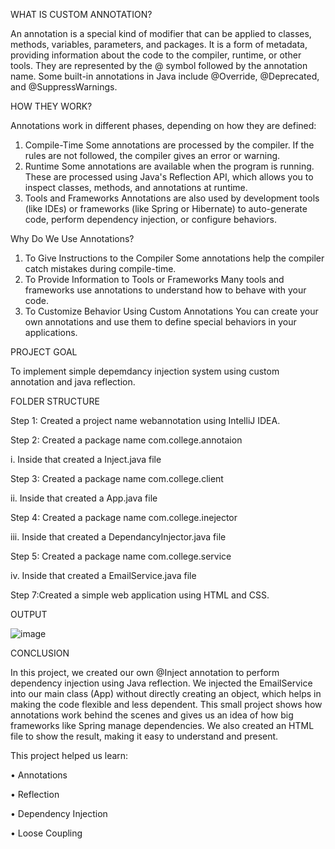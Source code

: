 WHAT IS CUSTOM ANNOTATION?

An annotation is a special kind of modifier that can be applied to classes, methods, variables, parameters, and packages.
It is a form of metadata, providing information about the code to the compiler, runtime, or other tools. They are represented by the @ symbol followed by the annotation name. Some built-in annotations in Java include @Override, @Deprecated, and @SuppressWarnings.

HOW THEY WORK?

Annotations work in different phases, depending on how they are defined:
1.	Compile-Time
Some annotations are processed by the compiler. If the rules are not followed, the compiler gives an error or warning.
2.	Runtime
Some annotations are available when the program is running. These are processed using Java's Reflection API, which allows you to inspect classes, methods, and annotations at runtime.
3.	Tools and Frameworks
Annotations are also used by development tools (like IDEs) or frameworks (like Spring or Hibernate) to auto-generate code, perform dependency injection, or configure behaviors.

Why Do We Use Annotations?

1.	To Give Instructions to the Compiler
Some annotations help the compiler catch mistakes during compile-time.
2.	To Provide Information to Tools or Frameworks
Many tools and frameworks use annotations to understand how to behave with your code.
3.	To Customize Behavior Using Custom Annotations
You can create your own annotations and use them to define special behaviors in your applications.

PROJECT GOAL

To implement simple depemdancy injection system using custom annotation and java reflection.

FOLDER STRUCTURE

Step 1: Created a project name webannotation using IntelliJ IDEA.

Step 2: Created a package name com.college.annotaion

i.	Inside that created a Inject.java file

Step 3: Created a package name com.college.client

ii.	Inside that created a App.java file

Step 4: Created a package name com.college.inejector

iii.	Inside that created a DependancyInjector.java file

Step 5: Created a package name com.college.service

iv.	Inside that created a EmailService.java file

Step 7:Created a simple web application using HTML and CSS.


OUTPUT

![image](https://github.com/user-attachments/assets/b50f8400-1c3e-4dcd-8b7e-22c01ccfda9f)

CONCLUSION

In this project, we created our own @Inject annotation to perform dependency injection using Java reflection. We injected the EmailService into our main class (App) without directly creating an object, which helps in making the code flexible and less dependent.
This small project shows how annotations work behind the scenes and gives us an idea of how big frameworks like Spring manage dependencies. We also created an HTML file to show the result, making it easy to understand and present.

This project helped us learn:

•	Annotations

•	Reflection

•	Dependency Injection

•	Loose Coupling





